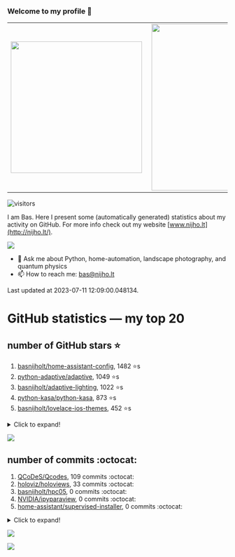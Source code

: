 ### Welcome to my profile 👋

<center>
  <table>
    <tr>
        <td><img width="300px" align="left" src="https://github-readme-stats.vercel.app/api/top-langs/?username=basnijholt&hide=TeX,Jupyter%20Notebook&layout=compact&theme=radical" /></td>
        <td><img align='right' src="https://github-readme-stats.vercel.app/api?username=basnijholt&show_icons=true&theme=radical" width="380"></td>
    </tr>
  </table>
</center>

![visitors](https://visitor-badge.glitch.me/badge?page_id=basnijholt.visitor-badge)

I am Bas. Here I present some (automatically generated) statistics about my activity on GitHub. For more info check out my website [www.nijho.lt](http://nijho.lt/).

![](https://www.nijho.lt/authors/admin/avatar_hu9e60e4b9bc120dfb6a666009f2878da6_182107_250x250_fill_q90_lanczos_center.jpg)

- 💬 Ask me about Python, home-automation, landscape photography, and quantum physics
- 📫 How to reach me: bas@nijho.lt

Last updated at 2023-07-11 12:09:00.048134.

# GitHub statistics — my top 20

## number of GitHub stars ⭐️

1. [basnijholt/home-assistant-config](https://github.com/basnijholt/home-assistant-config/), 1482 ⭐️s
2. [python-adaptive/adaptive](https://github.com/python-adaptive/adaptive/), 1049 ⭐️s
3. [basnijholt/adaptive-lighting](https://github.com/basnijholt/adaptive-lighting/), 1022 ⭐️s
4. [python-kasa/python-kasa](https://github.com/python-kasa/python-kasa/), 873 ⭐️s
5. [basnijholt/lovelace-ios-themes](https://github.com/basnijholt/lovelace-ios-themes/), 452 ⭐️s
<details><summary>Click to expand!</summary>

6. [basnijholt/lovelace-ios-dark-mode-theme](https://github.com/basnijholt/lovelace-ios-dark-mode-theme/), 417 ⭐️s
7. [basnijholt/miflora](https://github.com/basnijholt/miflora/), 359 ⭐️s
8. [basnijholt/rsync-time-machine.py](https://github.com/basnijholt/rsync-time-machine.py/), 328 ⭐️s
9. [topocm/topocm_content](https://github.com/topocm/topocm_content/), 241 ⭐️s
10. [basnijholt/home-assistant-streamdeck-yaml](https://github.com/basnijholt/home-assistant-streamdeck-yaml/), 119 ⭐️s
11. [basnijholt/home-assistant-macbook-touch-bar](https://github.com/basnijholt/home-assistant-macbook-touch-bar/), 92 ⭐️s
12. [kwant-project/kwant](https://github.com/kwant-project/kwant/), 74 ⭐️s
13. [basnijholt/markdown-code-runner](https://github.com/basnijholt/markdown-code-runner/), 73 ⭐️s
14. [basnijholt/home-assistant-streamdeck-yaml-addon](https://github.com/basnijholt/home-assistant-streamdeck-yaml-addon/), 46 ⭐️s
15. [basnijholt/aiokef](https://github.com/basnijholt/aiokef/), 30 ⭐️s
16. [basnijholt/thesis-cover](https://github.com/basnijholt/thesis-cover/), 25 ⭐️s
17. [basnijholt/instacron](https://github.com/basnijholt/instacron/), 20 ⭐️s
18. [basnijholt/adaptive-scheduler](https://github.com/basnijholt/adaptive-scheduler/), 17 ⭐️s
19. [basnijholt/addon-otmonitor](https://github.com/basnijholt/addon-otmonitor/), 15 ⭐️s
20. [kwant-project/kwant-tutorial-2016](https://github.com/kwant-project/kwant-tutorial-2016/), 13 ⭐️s

</details>

![](https://github.com/basnijholt/basnijholt/raw/main/stars_over_time.png)

## number of commits :octocat:

1. [QCoDeS/Qcodes](https://github.com/QCoDeS/Qcodes/), 109 commits :octocat:
2. [holoviz/holoviews](https://github.com/holoviz/holoviews/), 33 commits :octocat:
3. [basnijholt/hpc05](https://github.com/basnijholt/hpc05/), 0 commits :octocat:
4. [NVIDIA/ipyparaview](https://github.com/NVIDIA/ipyparaview/), 0 commits :octocat:
5. [home-assistant/supervised-installer](https://github.com/home-assistant/supervised-installer/), 0 commits :octocat:
<details><summary>Click to expand!</summary>

6. [conda-forge/sympy-feedstock](https://github.com/conda-forge/sympy-feedstock/), 0 commits :octocat:
7. [hacs/documentation](https://github.com/hacs/documentation/), 0 commits :octocat:
8. [basnijholt/aiokef](https://github.com/basnijholt/aiokef/), 0 commits :octocat:
9. [basnijholt/Casimir-programming-2019](https://github.com/basnijholt/Casimir-programming-2019/), 0 commits :octocat:
10. [mbongaerts/Metchalizer](https://github.com/mbongaerts/Metchalizer/), 0 commits :octocat:
11. [CSSEGISandData/COVID-19](https://github.com/CSSEGISandData/COVID-19/), 0 commits :octocat:
12. [tvdsluijs/py-nsapi](https://github.com/tvdsluijs/py-nsapi/), 0 commits :octocat:
13. [basnijholt/home-assistant-streamdeck-yaml-addon](https://github.com/basnijholt/home-assistant-streamdeck-yaml-addon/), 0 commits :octocat:
14. [AlexxIT/SonoffLAN](https://github.com/AlexxIT/SonoffLAN/), 0 commits :octocat:
15. [conda-forge/conda-forge-pinning-feedstock](https://github.com/conda-forge/conda-forge-pinning-feedstock/), 0 commits :octocat:
16. [dfm/emcee](https://github.com/dfm/emcee/), 0 commits :octocat:
17. [AndBM/sonnet-generator](https://github.com/AndBM/sonnet-generator/), 0 commits :octocat:
18. [kalkih/mini-media-player](https://github.com/kalkih/mini-media-player/), 0 commits :octocat:
19. [mikeboers/PyMemoize](https://github.com/mikeboers/PyMemoize/), 0 commits :octocat:
20. [Kobold/text_histogram](https://github.com/Kobold/text_histogram/), 0 commits :octocat:

</details>

![](https://github.com/basnijholt/basnijholt/raw/main/commits_per_hour.png)

![](https://github.com/basnijholt/basnijholt/raw/main/commits_per_weekday.png)

